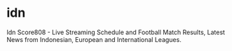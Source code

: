 # idn
Idn Score808 - Live Streaming Schedule and Football Match Results, Latest News from Indonesian, European and International Leagues.
